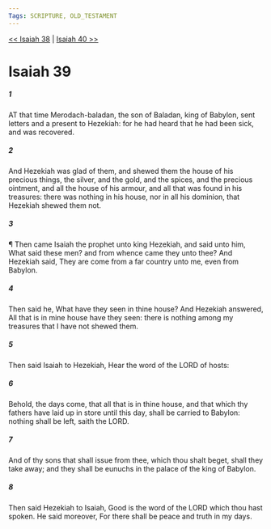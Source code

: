 ```yaml
---
Tags: SCRIPTURE, OLD_TESTAMENT
---
```


[<< Isaiah 38](OLD_TESTAMENT/23_Isaiah/Isaiah_38.md) | [Isaiah 40 >>](OLD_TESTAMENT/23_Isaiah/Isaiah_40.md)

# Isaiah 39

##### 1

AT that time Merodach-baladan, the son of Baladan, king of Babylon, sent letters and a present to Hezekiah: for he had heard that he had been sick, and was recovered.

##### 2

And Hezekiah was glad of them, and shewed them the house of his precious things, the silver, and the gold, and the spices, and the precious ointment, and all the house of his armour, and all that was found in his treasures: there was nothing in his house, nor in all his dominion, that Hezekiah shewed them not.

##### 3

¶ Then came Isaiah the prophet unto king Hezekiah, and said unto him, What said these men? and from whence came they unto thee? And Hezekiah said, They are come from a far country unto me, even from Babylon.

##### 4

Then said he, What have they seen in thine house? And Hezekiah answered, All that is in mine house have they seen: there is nothing among my treasures that I have not shewed them.

##### 5

Then said Isaiah to Hezekiah, Hear the word of the LORD of hosts:

##### 6

Behold, the days come, that all that is in thine house, and that which thy fathers have laid up in store until this day, shall be carried to Babylon: nothing shall be left, saith the LORD.

##### 7

And of thy sons that shall issue from thee, which thou shalt beget, shall they take away; and they shall be eunuchs in the palace of the king of Babylon.

##### 8

Then said Hezekiah to Isaiah, Good is the word of the LORD which thou hast spoken. He said moreover, For there shall be peace and truth in my days.
